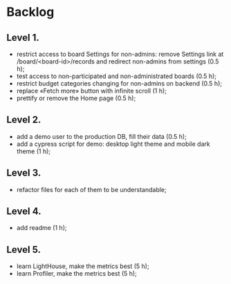 # Backlog

## Level 1.

- restrict access to board Settings for non-admins: remove Settings link at /board/\<board-id\>/records and redirect non-admins from settings (0.5 h);
- test access to non-participated and non-administrated boards (0.5 h);
- restrict budget categories changing for non-admins on backend (0.5 h);
- replace «Fetch more» button with infinite scroll (1 h);
- prettify or remove the Home page (0.5 h);

## Level 2.

- add a demo user to the production DB, fill their data (0.5 h);
- add a cypress script for demo: desktop light theme and mobile dark theme (1 h);

## Level 3.

- refactor files for each of them to be understandable;

## Level 4.

- add readme (1 h);

## Level 5.

- learn LightHouse, make the metrics best (5 h);
- learn Profiler, make the metrics best (5 h);
